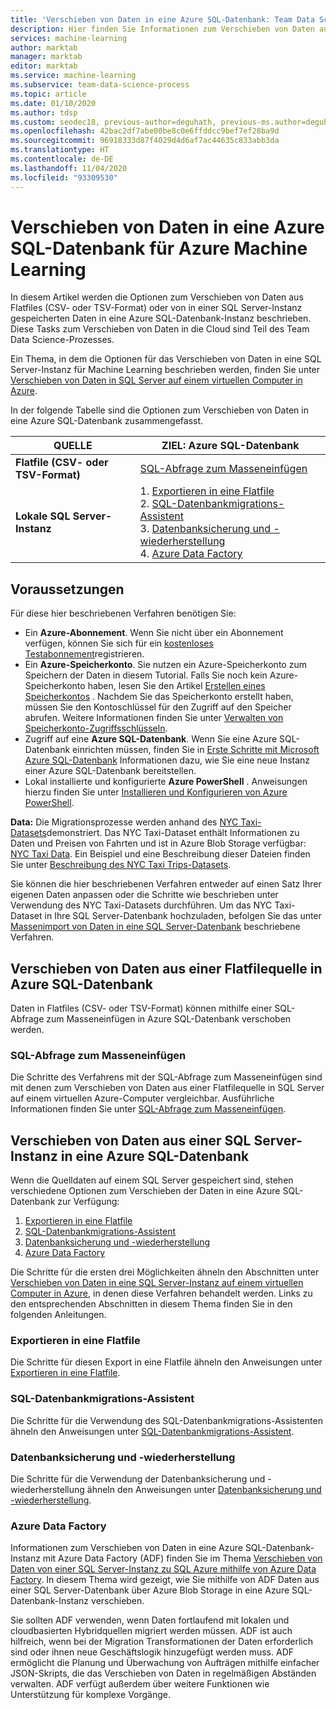```yaml
---
title: 'Verschieben von Daten in eine Azure SQL-Datenbank: Team Data Science-Prozess'
description: Hier finden Sie Informationen zum Verschieben von Daten aus Flatfiles (CSV- oder TSV-Formate) oder von in einer SQL Server-Instanz gespeicherten Daten in eine Azure SQL-Datenbank-Instanz.
services: machine-learning
author: marktab
manager: marktab
editor: marktab
ms.service: machine-learning
ms.subservice: team-data-science-process
ms.topic: article
ms.date: 01/10/2020
ms.author: tdsp
ms.custom: seodec18, previous-author=deguhath, previous-ms.author=deguhath
ms.openlocfilehash: 42bac2df7abe00be8c0e6ffddcc9bef7ef28ba9d
ms.sourcegitcommit: 96918333d87f4029d4d6af7ac44635c833abb3da
ms.translationtype: HT
ms.contentlocale: de-DE
ms.lasthandoff: 11/04/2020
ms.locfileid: "93309530"
---
```

# <a name="move-data-to-an-azure-sql-database-for-azure-machine-learning"></a>Verschieben von Daten in eine Azure SQL-Datenbank für Azure Machine Learning

In diesem Artikel werden die Optionen zum Verschieben von Daten aus Flatfiles (CSV- oder TSV-Format) oder von in einer SQL Server-Instanz gespeicherten Daten in eine Azure SQL-Datenbank-Instanz beschrieben. Diese Tasks zum Verschieben von Daten in die Cloud sind Teil des Team Data Science-Prozesses.

Ein Thema, in dem die Optionen für das Verschieben von Daten in eine SQL Server-Instanz für Machine Learning beschrieben werden, finden Sie unter [Verschieben von Daten in SQL Server auf einem virtuellen Computer in Azure](move-sql-server-virtual-machine.md).

In der folgende Tabelle sind die Optionen zum Verschieben von Daten in eine Azure SQL-Datenbank zusammengefasst.

| <b>QUELLE</b> | <b>ZIEL: Azure SQL-Datenbank</b> |
| --- | --- |
| <b>Flatfile (CSV- oder TSV-Format)</b> |[SQL-Abfrage zum Masseneinfügen](#bulk-insert-sql-query) |
| <b>Lokale SQL Server-Instanz</b> |1. [Exportieren in eine Flatfile](#export-flat-file)<br> 2. [SQL-Datenbankmigrations-Assistent](#insert-tables-bcp)<br> 3. [Datenbanksicherung und -wiederherstellung](#db-migration)<br> 4. [Azure Data Factory](#adf) |

## <a name="prerequisites"></a><a name="prereqs"></a>Voraussetzungen
Für diese hier beschriebenen Verfahren benötigen Sie:

* Ein **Azure-Abonnement**. Wenn Sie nicht über ein Abonnement verfügen, können Sie sich für ein [kostenloses Testabonnement](https://azure.microsoft.com/pricing/free-trial/)registrieren.
* Ein **Azure-Speicherkonto**. Sie nutzen ein Azure-Speicherkonto zum Speichern der Daten in diesem Tutorial. Falls Sie noch kein Azure-Speicherkonto haben, lesen Sie den Artikel [Erstellen eines Speicherkontos](../../storage/common/storage-account-create.md) . Nachdem Sie das Speicherkonto erstellt haben, müssen Sie den Kontoschlüssel für den Zugriff auf den Speicher abrufen. Weitere Informationen finden Sie unter [Verwalten von Speicherkonto-Zugriffsschlüsseln](../../storage/common/storage-account-keys-manage.md).
* Zugriff auf eine **Azure SQL-Datenbank**. Wenn Sie eine Azure SQL-Datenbank einrichten müssen, finden Sie in [Erste Schritte mit Microsoft Azure SQL-Datenbank](../../azure-sql/database/single-database-create-quickstart.md) Informationen dazu, wie Sie eine neue Instanz einer Azure SQL-Datenbank bereitstellen.
* Lokal installierte und konfigurierte **Azure PowerShell** . Anweisungen hierzu finden Sie unter [Installieren und Konfigurieren von Azure PowerShell](/powershell/azure/).

**Data:** Die Migrationsprozesse werden anhand des [NYC Taxi-Datasets](https://chriswhong.com/open-data/foil_nyc_taxi/)demonstriert. Das NYC Taxi-Dataset enthält Informationen zu Daten und Preisen von Fahrten und ist in Azure Blob Storage verfügbar: [NYC Taxi Data](https://www.andresmh.com/nyctaxitrips/). Ein Beispiel und eine Beschreibung dieser Dateien finden Sie unter [Beschreibung des NYC Taxi Trips-Datasets](sql-walkthrough.md#dataset).

Sie können die hier beschriebenen Verfahren entweder auf einen Satz Ihrer eigenen Daten anpassen oder die Schritte wie beschrieben unter Verwendung des NYC Taxi-Datasets durchführen. Um das NYC Taxi-Dataset in Ihre SQL Server-Datenbank hochzuladen, befolgen Sie das unter [Massenimport von Daten in eine SQL Server-Datenbank](sql-walkthrough.md#dbload) beschriebene Verfahren.

## <a name="moving-data-from-a-flat-file-source-to-an-azure-sql-database"></a><a name="file-to-azure-sql-database"></a> Verschieben von Daten aus einer Flatfilequelle in Azure SQL-Datenbank
Daten in Flatfiles (CSV- oder TSV-Format) können mithilfe einer SQL-Abfrage zum Masseneinfügen in Azure SQL-Datenbank verschoben werden.

### <a name="bulk-insert-sql-query"></a><a name="bulk-insert-sql-query"></a> SQL-Abfrage zum Masseneinfügen
Die Schritte des Verfahrens mit der SQL-Abfrage zum Masseneinfügen sind mit denen zum Verschieben von Daten aus einer Flatfilequelle in SQL Server auf einem virtuellen Azure-Computer vergleichbar. Ausführliche Informationen finden Sie unter [SQL-Abfrage zum Masseneinfügen](move-sql-server-virtual-machine.md#insert-tables-bulkquery).

## <a name="moving-data-from-sql-server-to-an-azure-sql-database"></a><a name="sql-on-prem-to-sazure-sql-database"></a> Verschieben von Daten aus einer SQL Server-Instanz in eine Azure SQL-Datenbank
Wenn die Quelldaten auf einem SQL Server gespeichert sind, stehen verschiedene Optionen zum Verschieben der Daten in eine Azure SQL-Datenbank zur Verfügung:

1. [Exportieren in eine Flatfile](#export-flat-file)
2. [SQL-Datenbankmigrations-Assistent](#insert-tables-bcp)
3. [Datenbanksicherung und -wiederherstellung](#db-migration)
4. [Azure Data Factory](#adf)

Die Schritte für die ersten drei Möglichkeiten ähneln den Abschnitten unter [Verschieben von Daten in eine SQL Server-Instanz auf einem virtuellen Computer in Azure](move-sql-server-virtual-machine.md), in denen diese Verfahren behandelt werden. Links zu den entsprechenden Abschnitten in diesem Thema finden Sie in den folgenden Anleitungen.

### <a name="export-to-flat-file"></a><a name="export-flat-file"></a>Exportieren in eine Flatfile
Die Schritte für diesen Export in eine Flatfile ähneln den Anweisungen unter [Exportieren in eine Flatfile](move-sql-server-virtual-machine.md#export-flat-file).

### <a name="sql-database-migration-wizard"></a><a name="insert-tables-bcp"></a>SQL-Datenbankmigrations-Assistent
Die Schritte für die Verwendung des SQL-Datenbankmigrations-Assistenten ähneln den Anweisungen unter [SQL-Datenbankmigrations-Assistent](move-sql-server-virtual-machine.md#sql-migration).

### <a name="database-back-up-and-restore"></a><a name="db-migration"></a>Datenbanksicherung und -wiederherstellung
Die Schritte für die Verwendung der Datenbanksicherung und -wiederherstellung ähneln den Anweisungen unter [Datenbanksicherung und -wiederherstellung](move-sql-server-virtual-machine.md#sql-backup).

### <a name="azure-data-factory"></a><a name="adf"></a>Azure Data Factory
Informationen zum Verschieben von Daten in eine Azure SQL-Datenbank-Instanz mit Azure Data Factory (ADF) finden Sie im Thema [Verschieben von Daten von einer SQL Server-Instanz zu SQL Azure mithilfe von Azure Data Factory](move-sql-azure-adf.md). In diesem Thema wird gezeigt, wie Sie mithilfe von ADF Daten aus einer SQL Server-Datenbank über Azure Blob Storage in eine Azure SQL-Datenbank-Instanz verschieben.

Sie sollten ADF verwenden, wenn Daten fortlaufend mit lokalen und cloudbasierten Hybridquellen migriert werden müssen.  ADF ist auch hilfreich, wenn bei der Migration Transformationen der Daten erforderlich sind oder ihnen neue Geschäftslogik hinzugefügt werden muss. ADF ermöglicht die Planung und Überwachung von Aufträgen mithilfe einfacher JSON-Skripts, die das Verschieben von Daten in regelmäßigen Abständen verwalten. ADF verfügt außerdem über weitere Funktionen wie Unterstützung für komplexe Vorgänge.